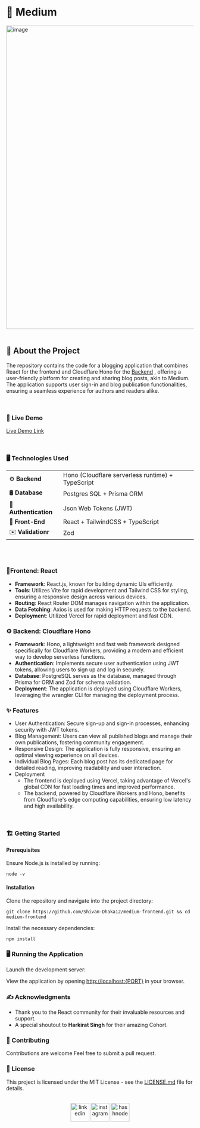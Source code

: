 # 📝 Medium

<img width="812" alt="image" src="https://github.com/Shivam-Dhaka12/medium-frontend/assets/77571480/c58596cf-7f07-44a0-9a21-c83ef386a17c">

<br/>
<br/>

## 🌟 About the Project

The repository contains the code for a blogging application that combines React for the frontend and Cloudflare Hono for the [Backend](https://github.com/Shivam-Dhaka12/medium-backend) , offering a user-friendly platform for creating and sharing blog posts, akin to Medium. The application supports user sign-in and blog publication functionalities, ensuring a seamless experience for authors and readers alike.


<br/>

### 👀 Live Demo

[Live Demo Link](https://medium-frontend-shivamdhaka.vercel.app/signin)

<br/>

### 🖥️ Technologies Used

|                      |                                                      |                                                       
| ------------------    | ------------------------------------                 |
| ⚙️ **Backend**       | Hono (Cloudflare serverless runtime) + TypeScript    |
| 🛢️ **Database**      | Postgres SQL + Prisma ORM                            |
| 🔑 **Authentication**| Json Web Tokens (JWT)                                |
| 🎨 **Front-End**     | React + TailwindCSS + TypeScript                     |
| ✉️ **Validationr**   | Zod                                                  |
             
<br><br>



### 🎨Frontend: React

- **Framework**:     React.js, known for building dynamic UIs efficiently.
- **Tools**:         Utilizes Vite for rapid development and Tailwind CSS for styling, ensuring a responsive design across various devices.
- **Routing**:       React Router DOM manages navigation within the application.
- **Data Fetching**: Axios is used for making HTTP requests to the backend.
- **Deployment**:    Utilized Vercel for rapid deployment and fast CDN.

### ⚙️ Backend: Cloudflare Hono

- **Framework**: Hono, a lightweight and fast web framework designed specifically for Cloudflare Workers, providing a modern and efficient way to develop serverless functions.
- **Authentication**: Implements secure user authentication using JWT tokens, allowing users to sign up and log in securely.
- **Database**: PostgreSQL serves as the database, managed through Prisma for ORM and Zod for schema validation.
- **Deployment**: The application is deployed using Cloudflare Workers, leveraging the wrangler CLI for managing the deployment process.

### ✨ Features
- User Authentication: Secure sign-up and sign-in processes, enhancing security with JWT tokens.
- Blog Management: Users can view all published blogs and manage their own publications, fostering community engagement.
- Responsive Design: The application is fully responsive, ensuring an optimal viewing experience on all devices.
- Individual Blog Pages: Each blog post has its dedicated page for detailed reading, improving readability and user interaction.
- Deployment
  - The frontend is deployed using Vercel, taking advantage of Vercel's global CDN for fast loading times and improved performance.
  - The backend, powered by Cloudflare Workers and Hono, benefits from Cloudflare's edge computing capabilities, ensuring low latency and high availability.
  
<br/>

### 🏗️ Getting Started

#### Prerequisites

Ensure Node.js is installed by running:

    node -v


#### Installation

Clone the repository and navigate into the project directory:

    git clone https://github.com/Shivam-Dhaka12/medium-frontend.git && cd medium-frontend


Install the necessary dependencies:

    npm install


### 🖥️ Running the Application

Launch the development server:

View the application by opening [http://localhost:{PORT}](http://localhost:3000) in your browser.


### ✍️ Acknowledgments

- Thank you to the React community for their invaluable resources and support.
- A special shoutout to **Harkirat Singh** for their amazing Cohort.

### 🤝 Contributing

Contributions are welcome Feel free to submit a pull request.

### 📄 License

This project is licensed under the MIT License - see the [LICENSE.md](LICENSE.md) file for details.
<br/>
<br/>


<p align="center">
<a href="https://www.linkedin.com/in/shivam-dhaka12/" target="blank"><img align="center" src="https://user-images.githubusercontent.com/88904952/234979284-68c11d7f-1acc-4f0c-ac78-044e1037d7b0.png" alt="linkedin" height="50" width="50" /></a>
<a href="https://www.instagram.com/shivam__dhaka__/" target="blank"><img align="center" src="https://user-images.githubusercontent.com/88904952/234981169-2dd1e58f-4b7e-468c-8213-034ba62156c3.png" alt="instagram" height="50" width="50" /></a>
<a href="https://shivamdhaka.hashnode.dev/" target="blank"><img align="center" src="https://user-images.githubusercontent.com/88904952/234982196-562aea17-5532-4550-8c08-1c7cb994a541.png" alt="hashnode" height="50" width="50" /></a>
</p>



